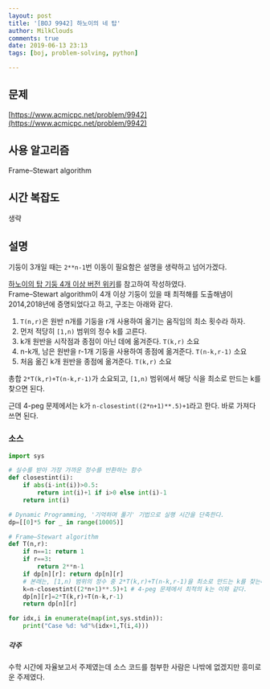 ```yaml
---
layout: post
title: '[BOJ 9942] 하노이의 네 탑'
author: MilkClouds
comments: true
date: 2019-06-13 23:13
tags: [boj, problem-solving, python]

---
```


## 문제
[https://www.acmicpc.net/problem/9942](https://www.acmicpc.net/problem/9942)  


## 사용 알고리즘  
Frame–Stewart algorithm   


## 시간 복잡도  
생략 


## 설명  
기둥이 3개일 때는 `2**n-1`번 이동이 필요함은 설명을 생략하고 넘어가겠다.    

[하노이의 탑 기둥 4개 이상 버전 위키](https://en.wikipedia.org/wiki/Tower_of_Hanoi#With_four_pegs_and_beyond)를 참고하여 작성하였다.  
Frame–Stewart algorithm이 4개 이상 기둥이 있을 때 최적해를 도출해냄이 2014,2018년에 증명되었다고 하고, 구조는 아래와 같다.  

1. `T(n,r)`은 원반 n개를 기둥을 r개 사용하여 옮기는 움직임의 최소 횟수라 하자.  
2. 먼저 적당히 `[1,n)` 범위의 정수 k를 고른다.  
3. k개 원반을 시작점과 종점이 아닌 데에 옮겨준다. `T(k,r)` 소요  
4. n-k개, 남은 원반을 r-1개 기둥을 사용하여 종점에 옮겨준다. `T(n-k,r-1)` 소요  
5. 처음 옮긴 k개 원반을 종점에 옮겨준다. `T(k,r)` 소요  

총합 `2*T(k,r)+T(n-k,r-1)`가 소요되고, `[1,n)` 범위에서 해당 식을 최소로 만드는 k를 찾으면 된다.  

근데 4-peg 문제에서는 k가 `n-closestint((2*n+1)**.5)+1`라고 한다. 바로 가져다 쓰면 된다.  

### 소스  

```python
import sys

# 실수를 받아 가장 가까운 정수를 반환하는 함수
def closestint(i):
	if abs(i-int(i))>0.5:
		return int(i)+1 if i>0 else int(i)-1
	return int(i)

# Dynamic Programming, '기억하며 풀기' 기법으로 실행 시간을 단축한다.
dp=[[0]*5 for _ in range(10005)]

# Frame–Stewart algorithm
def T(n,r):
	if n==1: return 1
	if r==3:
		return 2**n-1
	if dp[n][r]: return dp[n][r]
	# 본래는, [1,n) 범위의 정수 중 2*T(k,r)+T(n-k,r-1)을 최소로 만드는 k를 찾는다.
	k=n-closestint((2*n+1)**.5)+1 # 4-peg 문제에서 최적의 k는 이와 같다.
	dp[n][r]=2*T(k,r)+T(n-k,r-1)
	return dp[n][r]

for idx,i in enumerate(map(int,sys.stdin)):
	print("Case %d: %d"%(idx+1,T(i,4)))
```

##### 각주  
수학 시간에 자율보고서 주제였는데 소스 코드를 첨부한 사람은 나밖에 없겠지만 흥미로운 주제였다.